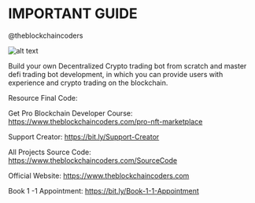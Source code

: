 # IMPORTANT GUIDE

@theblockchaincoders

![alt text](https://www.daulathussain.com/wp-content/uploads/2023/11/build-crypto-trading-bot-form-scratch.jpg)

Build your own Decentralized Crypto trading bot from scratch and master defi trading bot development, in which you can provide users with experience and crypto trading on the blockchain.

Resource Final Code: 

Get Pro Blockchain Developer Course: https://www.theblockchaincoders.com/pro-nft-marketplace

Support Creator: https://bit.ly/Support-Creator

All Projects Source Code: https://www.theblockchaincoders.com/SourceCode

Official Website: https://www.theblockchaincoders.com

Book 1 -1 Appointment: https://bit.ly/Book-1-1-Appointment
